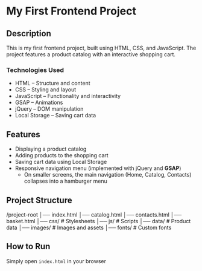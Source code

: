 # My First Frontend Project

## Description  
This is my first frontend project, built using HTML, CSS, and JavaScript. The project features a product catalog with an interactive shopping cart.  

### Technologies Used  
- HTML – Structure and content  
- CSS – Styling and layout  
- JavaScript – Functionality and interactivity  
- GSAP – Animations  
- jQuery – DOM manipulation  
- Local Storage – Saving cart data  

## Features  
- Displaying a product catalog  
- Adding products to the shopping cart  
- Saving cart data using Local Storage  
- Responsive navigation menu (implemented with jQuery and **GSAP**)  
  - On smaller screens, the main navigation (Home, Catalog, Contacts) collapses into a hamburger menu  

## Project Structure 

/project-root
│── index.html
│── catalog.html
│── contacts.html
│── basket.html
│── css/          # Stylesheets
│── js/           # Scripts
│── data/         # Product data
│── images/       # Images and assets
│── fonts/        # Custom fonts

## How to Run  
Simply open `index.html` in your browser
